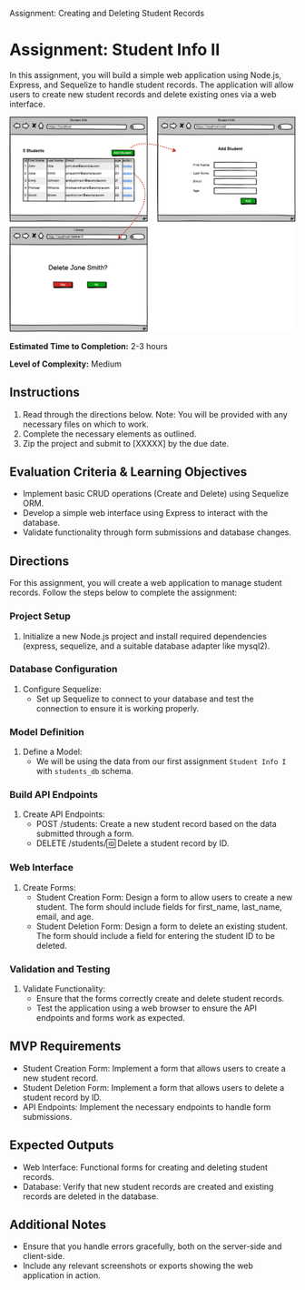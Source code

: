 Assignment: Creating and Deleting Student Records
# Assignment: Student Info II

In this assignment, you will build a simple web application using Node.js, Express, and Sequelize to handle student records. The application will allow users to create new student records and delete existing ones via a web interface.

![Wireframe](./assets/Student%20Info%20II.png)

**Estimated Time to Completion:** 2-3 hours

**Level of Complexity:** Medium

## Instructions

1. Read through the directions below. Note: You will be provided with any necessary files on which to work.
2. Complete the necessary elements as outlined.
3. Zip the project and submit to [XXXXX] by the due date.

## Evaluation Criteria & Learning Objectives

- Implement basic CRUD operations (Create and Delete) using Sequelize ORM.
- Develop a simple web interface using Express to interact with the database.
- Validate functionality through form submissions and database changes.

## Directions

For this assignment, you will create a web application to manage student records. Follow the steps below to complete the assignment:

### Project Setup

1. Initialize a new Node.js project and install required dependencies (express, sequelize, and a suitable database adapter like mysql2).

### Database Configuration

1. Configure Sequelize:
    - Set up Sequelize to connect to your database and test the connection to ensure it is working properly.

### Model Definition

1. Define a Model:
    - We will be using the data from our first assignment `Student Info I` with `students_db` schema.

### Build API Endpoints

1. Create API Endpoints:
    - POST /students: Create a new student record based on the data submitted through a form.
    - DELETE /students/:id: Delete a student record by ID.

### Web Interface

1. Create Forms:
    - Student Creation Form: Design a form to allow users to create a new student. The form should include fields for first_name, last_name, email, and age.
    - Student Deletion Form: Design a form to delete an existing student. The form should include a field for entering the student ID to be deleted.

### Validation and Testing

1. Validate Functionality:
    - Ensure that the forms correctly create and delete student records.
    - Test the application using a web browser to ensure the API endpoints and forms work as expected.

## MVP Requirements

- Student Creation Form: Implement a form that allows users to create a new student record.
- Student Deletion Form: Implement a form that allows users to delete a student record by ID.
- API Endpoints: Implement the necessary endpoints to handle form submissions.

## Expected Outputs

- Web Interface: Functional forms for creating and deleting student records.
- Database: Verify that new student records are created and existing records are deleted in the database.

## Additional Notes

- Ensure that you handle errors gracefully, both on the server-side and client-side.
- Include any relevant screenshots or exports showing the web application in action.


